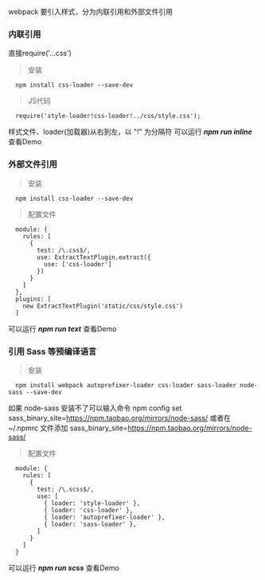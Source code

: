 webpack 要引入样式，分为内联引用和外部文件引用

### 内联引用
直接require('...css')

> 安装
```
  npm install css-loader --save-dev
```

> JS代码
```
  require('style-loader!css-loader!../css/style.css');
```
样式文件、loader(加载器)从右到左，以 "!" 为分隔符
可以运行 ***npm run inline*** 查看Demo

### 外部文件引用

> 安装
```
  npm install css-loader --save-dev
```
> 配置文件
```
  module: {
    rules: [
      {
        test: /\.css$/,
        use: ExtractTextPlugin.extract({
          use: ['css-loader']
        })
      }
    ]
  },
  plugins: [
    new ExtractTextPlugin('static/css/style.css')
  ]
```
可以运行 ***npm run text*** 查看Demo

### 引用 Sass 等预编译语言

> 安装
```
  npm install webpack autoprefixer-loader css-loader sass-loader node-sass --save-dev
```
如果 node-sass 安装不了可以输入命令 npm config set sass_binary_site=https://npm.taobao.org/mirrors/node-sass/ 或者在 ~/.npmrc 文件添加 sass_binary_site=https://npm.taobao.org/mirrors/node-sass/

> 配置文件
```
  module: {
    rules: [
      {
        test: /\.scss$/,
        use: [
          { loader: 'style-loader' },
          { loader: 'css-loader' },
          { loader: 'autoprefixer-loader' },
          { loader: 'sass-loader' },
        ]
      }
    ]
  }
```
可以运行 ***npm run scss*** 查看Demo
